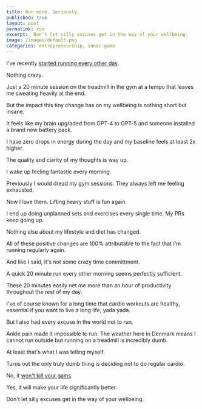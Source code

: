 ```yaml
---
title: Run more. Seriously.
published: true
layout: post
permalink: run
excerpt:  Don't let silly excuses get in the way of your wellbeing.
image: /images/default.png
categories: entrepreneurship, inner-game
---
```


I've recently [started running every other day](/ask-ab).

Nothing crazy.

Just a 20 minute session on the treadmill in the gym at a tempo that leaves me sweating heavily at the end.

But the impact this tiny change has on my wellbeing is nothing short but insane.

It feels like my brain upgraded from GPT-4 to GPT-5 and someone installed a brand new battery pack.

I have zero drops in energy during the day and my baseline feels at least 2x higher.

The quality and clarity of my thoughts is way up.

I wake up feeling fantastic every morning.

Previously I would dread my gym sessions. They always left me feeling exhausted.

Now I love them. Lifting heavy stuff is fun again.

I end up doing unplanned sets and exercises every single time. My PRs keep going up.

Nothing else about my lifestyle and diet has changed. 

All of these positive changes are 100% attributable to the fact that I'm running regularly again.

And like I said, it's not some crazy time committment. 

A quick 20 minute run every other morning seems perfectly sufficient.

These 20 minutes easily net me more than an hour of productivity throughout the rest of my day.

I've of course known for a long time that cardio workouts are healthy, essential if you want to live a long life, yada yada.

But I also had every excuse in the world not to run.

Ankle pain made it impossible to run. The weather here in Denmark means I cannot run outside but running on a treadmill is incredibly dumb.

At least that's what I was telling myself.

Turns out the only truly dumb thing is deciding not to do regular cardio.

No, it [won't kill your gains](https://www.jamesstuber.com/booknotes/tactical-barbell-ii/).

Yes, it will make your life significantly better.

Don't let silly excuses get in the way of your wellbeing.
